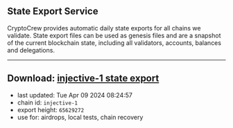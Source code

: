 ## State Export Service
CryptoCrew provides automatic daily state exports for all chains we validate. State export files can be used as genesis files and are a snapshot of the current blockchain state, including all validators, accounts, balances and delegations.

---
**Download: [injective-1 state export](https://dl-eu2.ccvalidators.com/SERVICE/injective/injective-1_export_65629272.json)**
---

- last updated: Tue Apr 09 2024 08:24:57
- chain id: `injective-1`
- export height: `65629272`
- use for: airdrops, local tests, chain recovery
